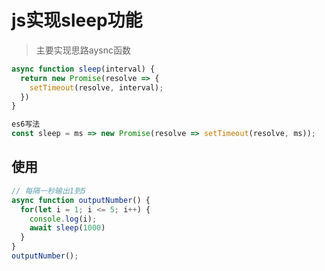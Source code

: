 # js实现sleep功能
> 主要实现思路aysnc函数

```javascript
async function sleep(interval) {
  return new Promise(resolve => {
    setTimeout(resolve, interval);
  })
}

es6写法
const sleep = ms => new Promise(resolve => setTimeout(resolve, ms));
```

## 使用

```javascript
// 每隔一秒输出1到5
async function outputNumber() {
  for(let i = 1; i <= 5; i++) {
    console.log(i);
    await sleep(1000)
  }
}
outputNumber();
```
